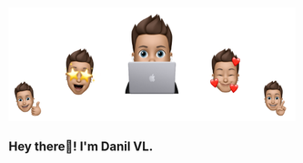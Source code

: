<p align="center">
  <img src="https://github.com/vndanycode/vndanycode/raw/main/photo__emoji.png" height="200"/>
</p>


<h2> Hey there👋! I'm Danil VL.</h2>

<!--
**vndanycode/vndanycode** is a ✨ _special_ ✨ repository because its `README.md` (this file) appears on your GitHub profile.

Here are some ideas to get you started:

- 🔭 I’m currently working on ...
- 🌱 I’m currently learning ...
- 👯 I’m looking to collaborate on ...
- 🤔 I’m looking for help with ...
- 💬 Ask me about ...
- 📫 How to reach me: ...
- 😄 Pronouns: ...
- ⚡ Fun fact: ...
-->
